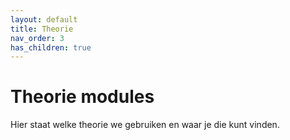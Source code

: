 ```yaml
---
layout: default
title: Theorie
nav_order: 3
has_children: true
---
```


# Theorie modules

Hier staat welke theorie we gebruiken en waar je die kunt vinden.
